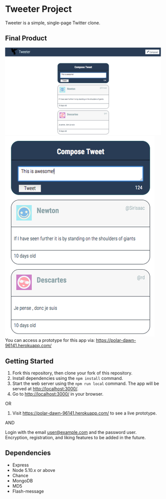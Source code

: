 # Tweeter Project

Tweeter is a simple, single-page Twitter clone.

## Final Product
!["screenshot of full app GUI"](/public/images/Full_GUI.png)
!["screenshot of zoomed in portion of GUI"](/public/images/Zoomed_GUI.png)
You can access a prototype for this app via: https://polar-dawn-96141.herokuapp.com/

## Getting Started

1. Fork this repository, then clone your fork of this repository.
2. Install dependencies using the `npm install` command.
3. Start the web server using the `npm run local` command. The app will be served at <http://localhost:3000/>.
4. Go to <http://localhost:3000/> in your browser.

OR

1. Visit https://polar-dawn-96141.herokuapp.com/ to see a live prototype. 

AND

Login with the email user@example.com and the password user. Encryption, registration, and liking features to be added in the future.

## Dependencies

- Express
- Node 5.10.x or above
- Chance
- MongoDB
- MD5
- Flash-message
